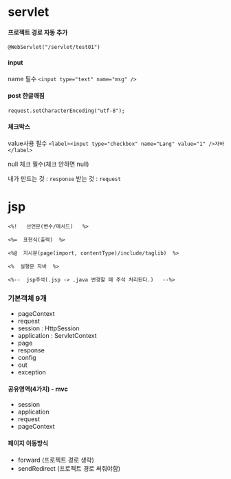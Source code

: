 # servlet 

#### 프로젝트 경로 자동 추가
`@WebServlet("/servlet/test01")`


#### input 
name 필수
`<input type="text" name="msg" />`


#### post 한글깨짐
`request.setCharacterEncoding("utf-8");`


#### 체크박스
value사용 필수
`<label><input type="checkbox" name="Lang" value="1" />자바</label>`

null 체크 필수(체크 안하면 null)

내가 만드는 것 : `response`
받는 것 : `request`



# jsp

`<%!   선언문(변수/메서드)   %>`

`<%=  표현식(출력)  %>`

`<%@  지시문(page(import, contentType)/include/taglib)  %>`

`<%  실행문 자바  %>`

`<%--  jsp주석(.jsp -> .java 변경할 때 주석 처리된다.)   --%>`

### 기본객체 9개
- pageContext
- request
- session : HttpSession
- application : ServletContext
- page
- response
- config
- out
- exception

#### 공유영역(4가지) - mvc
- session
- application
- request
- pageContext


#### 페이지 이동방식
- forward (프로젝트 경로 생략)
- sendRedirect (프로젝트 경로 써줘야함)


